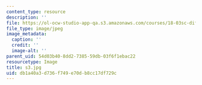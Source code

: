 ```yaml
---
content_type: resource
description: ''
file: https://ol-ocw-studio-app-qa.s3.amazonaws.com/courses/18-03sc-differential-equations-fall-2011/db1a40a3d736f749e70db8cc17df729c_s3.jpg
file_type: image/jpeg
image_metadata:
  caption: ''
  credit: ''
  image-alt: ''
parent_uid: 54d03b40-8dd2-7385-59db-03f6f1ebac22
resourcetype: Image
title: s3.jpg
uid: db1a40a3-d736-f749-e70d-b8cc17df729c
---
```

